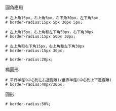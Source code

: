 圓角應用
```
# 左上角15px，右上角5px，右下角30px，左下角5px
# border-radius:15px 5px 30px 5px;
```

```
# 左上角15px，右上角和左下角50px，右下角30px
# border-radius:15px 50px 30px;
```

```
# 左上角和右下角15px，右上角和左下角30px
# border-radius:15px 30px;
```

```
# border-radius:20px;
```

橢圓形
```
# 平行半徑(中心到左右邊距離)/垂直半徑(中心到上下邊距離)
# border-radius:40px/20px;
```

圓形
```
# border-radius:50%;
```